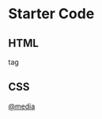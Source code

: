 # Starter Code
## HTML
[<a> tag](https://www.w3schools.com/tags/tag_a.asp)

## CSS
[@media](https://developer.mozilla.org/en-US/docs/Web/CSS/@media)
